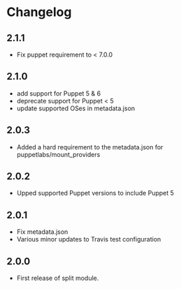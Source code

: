 # Changelog

## 2.1.1

- Fix puppet requirement to < 7.0.0

## 2.1.0

- add support for Puppet 5 & 6
- deprecate support for Puppet < 5
- update supported OSes in metadata.json

## 2.0.3

- Added a hard requirement to the metadata.json for puppetlabs/mount_providers

## 2.0.2

- Upped supported Puppet versions to include Puppet 5

## 2.0.1

- Fix metadata.json
- Various minor updates to Travis test configuration

## 2.0.0

- First release of split module.
